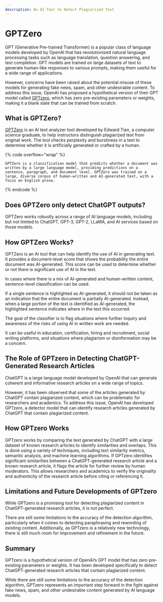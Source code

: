 ```yaml
---
description: An AI Tool to Detect Plagiarized Text
---
```


# GPTZero

GPT (Generative Pre-trained Transformer) is a popular class of language models developed by OpenAI that has revolutionized natural language processing tasks such as language translation, question answering, and text completion. GPT models are trained on large datasets of text to generate human-like responses to various prompts, making them useful for a wide range of applications.

However, concerns have been raised about the potential misuse of these models for generating fake news, spam, and other undesirable content. To address this issue, OpenAI has proposed a hypothetical version of their GPT model called [GPTzero](https://gptzero.me/), which has zero pre-existing parameters or weights, making it a blank slate that can be trained from scratch.

## What is GPTZero?

[GPTZero](https://gptzero.me/) is an AI text analyzer tool developed by Edward Tian, a computer science graduate, to help instructors distinguish plagiarized text from original work. The tool checks perplexity and burstiness in a text to determine whether it is artificially generated or crafted by a human.

{% code overflow="wrap" %}
```
GPTZero is a classification model that predicts whether a document was written by a large language model, providing predictions on a sentence, paragraph, and document level. GPTZero was trained on a large, diverse corpus of human-written and AI-generated text, with a focus on English prose.
```
{% endcode %}

## Does GPTZero only detect ChatGPT outputs? <a href="#only-chatgpt-generations" id="only-chatgpt-generations"></a>

GPTZero works robustly across a range of AI language models, including but not limited to ChatGPT, GPT-3, GPT-2, LLaMA, and AI services based on those models.

## How GPTZero Works?



GPTZero is an AI tool that can help identify the use of AI in generating text. It provides a document-level score that shows the probability the entire document was AI-generated. This score can be used to determine whether or not there is significant use of AI in the text.

In cases where there is a mix of AI-generated and human-written content, sentence-level classification can be used.

If a single sentence is highlighted as AI-generated, it should not be taken as an indication that the entire document is partially AI-generated. Instead, when a large portion of the text is identified as AI-generated, the highlighted sentence indicates where in the text this occurred.

The goal of the classifier is to flag situations where further inquiry and awareness of the risks of using AI in written work are needed.

It can be useful in education, certification, hiring and recruitment, social writing platforms, and situations where plagiarism or disinformation may be a concern.

## The Role of GPTzero in Detecting ChatGPT-Generated Research Articles

ChatGPT is a large language model developed by OpenAI that can generate coherent and informative research articles on a wide range of topics.

However, it has been observed that some of the articles generated by ChatGPT contain plagiarized content, which can be problematic for researchers and academics. To address this issue, OpenAI has developed GPTzero, a detector model that can identify research articles generated by ChatGPT that contain plagiarized content.

## How GPTzero Works

GPTzero works by comparing the text generated by ChatGPT with a large dataset of known research articles to identify similarities and overlaps. This is done using a variety of techniques, including text similarity metrics, semantic analysis, and machine learning algorithms. If GPTzero identifies significant similarities between a ChatGPT-generated research article and a known research article, it flags the article for further review by human moderators. This allows researchers and academics to verify the originality and authenticity of the research article before citing or referencing it.

## Limitations and Future Developments of GPTzero

While GPTzero is a promising tool for detecting plagiarized content in ChatGPT-generated research articles, it is not perfect.

There are still some limitations to the accuracy of the detection algorithm, particularly when it comes to detecting paraphrasing and rewording of existing content. Additionally, as GPTzero is a relatively new technology, there is still much room for improvement and refinement in the future.

## Summary

GPTzero is a hypothetical version of OpenAI’s GPT model that has zero pre-existing parameters or weights. It has been developed specifically to detect ChatGPT-generated research articles that contain plagiarized content.

While there are still some limitations to the accuracy of the detection algorithm, GPTzero represents an important step forward in the fight against fake news, spam, and other undesirable content generated by AI language models.
